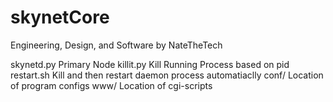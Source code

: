 # skynetCore
Engineering, Design, and Software by NateTheTech

skynetd.py	Primary Node
killit.py	Kill Running Process based on pid
restart.sh	Kill and then restart daemon process automatiaclly
conf/		Location of program configs
www/		Location of cgi-scripts
